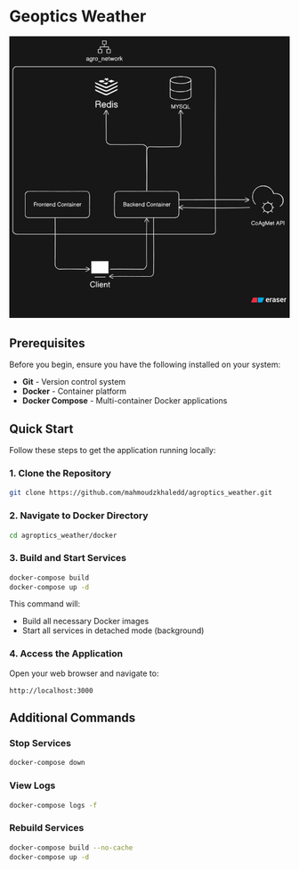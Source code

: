 # Geoptics Weather
![System Architecture](images/arch.png)
## Prerequisites

Before you begin, ensure you have the following installed on your system:

- **Git** - Version control system
- **Docker** - Container platform
- **Docker Compose** - Multi-container Docker applications

## Quick Start

Follow these steps to get the application running locally:

### 1. Clone the Repository

```bash
git clone https://github.com/mahmoudzkhaledd/agroptics_weather.git
```

### 2. Navigate to Docker Directory

```bash
cd agroptics_weather/docker
```

### 3. Build and Start Services

```bash
docker-compose build
docker-compose up -d
```

This command will:
- Build all necessary Docker images
- Start all services in detached mode (background)

### 4. Access the Application

Open your web browser and navigate to:

```
http://localhost:3000
```

## Additional Commands

### Stop Services
```bash
docker-compose down
```

### View Logs
```bash
docker-compose logs -f
```

### Rebuild Services
```bash
docker-compose build --no-cache
docker-compose up -d
```
